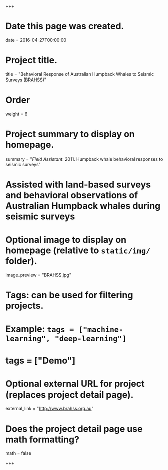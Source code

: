 +++
# Date this page was created.
date = 2016-04-27T00:00:00

# Project title.
title = "Behavioral Response of Australian Humpback Whales to Seismic Surveys (BRAHSS)"

# Order
weight = 6

# Project summary to display on homepage.
summary = "*Field Assistant*. 2011. Humpback whale behavioral responses to seismic surveys"
# Assisted with land-based surveys and behavioral observations of Australian Humpback whales during seismic surveys

# Optional image to display on homepage (relative to `static/img/` folder).
image_preview = "BRAHSS.jpg"

# Tags: can be used for filtering projects.
# Example: `tags = ["machine-learning", "deep-learning"]`
# tags = ["Demo"]

# Optional external URL for project (replaces project detail page).
external_link = "http://www.brahss.org.au"

# Does the project detail page use math formatting?
math = false

+++

